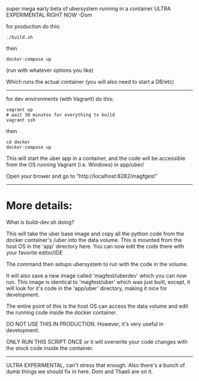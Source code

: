 super mega early beta of ubersystem running in a container
ULTRA EXPERIMENTAL RIGHT NOW
-Dom

for production do this:

```
./build.sh
```

then

```
docker-compose up
```
(run with whatever options you like)

Which runs the actual container (you will also need to start a DB/etc)

----------------------

for dev environments (with Vagrant) do this:

```
vagrant up
# wait 30 minutes for everything to build
vagrant ssh
```

then

```
cd docker
docker-compose up
```

This will start the uber app in a container, and the code will be accessible from the OS running Vagrant (i.e. Windows) in app/uber/

Open your brower and go to "http://localhost:8282/magfgest"

---------------

More details:
====

What is build-dev.sh doing?

This will take the uber base image and copy all the python code from 
the docker container's /uber into the data volume. 
This is mounted from the host OS in the 'app' directory here.  You can now
edit the code there with your favorite editor/IDE

The command then setups ubersystem to run with the code in the volume.

It will also save a new image called 'magfest/uberdev' which you can now run.
This image is identical to 'magfest/uber' which was just built, except,
it will look for it's code in the 'app/uber' directory, making it nice for
development.

The entire point of this is the host OS can access the data volume and 
edit the running code inside the docker container.

DO NOT USE THIS IN PRODUCTION. However, it's very useful in development.

ONLY RUN THIS SCRIPT ONCE or it will overwrite your code changes with the
stock code inside the container.

-----------

ULTRA EXPERIMENTAL, can't stress that enough.  Also there's a bunch of dumb
things we should fix in here.  Dom and Thaeli are on it.
